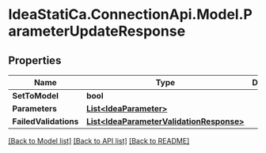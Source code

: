 # IdeaStatiCa.ConnectionApi.Model.ParameterUpdateResponse

## Properties

Name | Type | Description | Notes
------------ | ------------- | ------------- | -------------
**SetToModel** | **bool** |  | [optional] 
**Parameters** | [**List&lt;IdeaParameter&gt;**](IdeaParameter.md) |  | [optional] 
**FailedValidations** | [**List&lt;IdeaParameterValidationResponse&gt;**](IdeaParameterValidationResponse.md) |  | [optional] 

[[Back to Model list]](../README.md#documentation-for-models) [[Back to API list]](../README.md#documentation-for-api-endpoints) [[Back to README]](../README.md)

